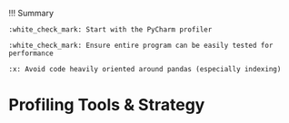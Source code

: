 !!! Summary

    :white_check_mark: Start with the PyCharm profiler
    
    :white_check_mark: Ensure entire program can be easily tested for performance
 
    :x: Avoid code heavily oriented around pandas (especially indexing)


# Profiling Tools & Strategy
